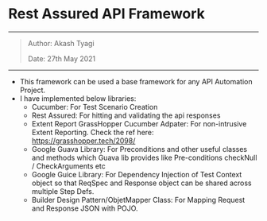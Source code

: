# Rest Assured API Framework
---
> Author: Akash Tyagi
>
> Date: 27th May 2021
---

* This framework can be used a base framework for any API Automation Project.
* I have implemented below libraries:
     * Cucumber: For Test Scenario Creation
     * Rest Assured: For hitting and validating the api responses
     * Extent Report GrassHopper Cucumber Adpater: For non-intrusive Extent Reporting. Check the ref here: https://grasshopper.tech/2098/
     * Google Guava Library: For Preconditions and other useful classes and methods which Guava lib provides like Pre-conditions checkNull / CheckArguments etc
     * Google Guice Library: For Dependency Injection of Test Context object so that ReqSpec and Response object can be shared across multiple Step Defs.
     * Builder Design Pattern/ObjetMapper Class: For Mapping Request and Response JSON with POJO.
    

    